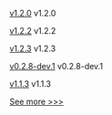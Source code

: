 
[v1.2.0](https://github.com/hyperledger/firefly-cli/releases/tag/v1.2.0) v1.2.0

[v1.2.2](https://github.com/hyperledger/firefly-evmconnect/releases/tag/v1.2.2) v1.2.2

[v1.2.3](https://github.com/hyperledger/firefly-transaction-manager/releases/tag/v1.2.3) v1.2.3

[v0.2.8-dev.1](https://github.com/hyperledger/aries-askar/releases/tag/v0.2.8-dev.1) v0.2.8-dev.1

[v1.1.3](https://github.com/hyperledger/firefly/releases/tag/v1.1.3) v1.1.3


[See more >>>](https://start-here.hyperledger.org/releases)
